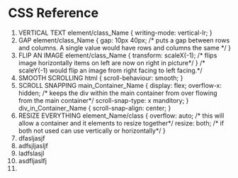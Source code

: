 # CSS Reference
1. VERTICAL TEXT
     element/class_Name {
        writing-mode: vertical-lr;
     }
2. GAP
    element/class_Name {
      gap: 10px 40px; /* puts a gap between rows and columns. A single value would have rows and columns the same */
     }
3. FLIP AN IMAGE
    element/class_Name {
      transform: scaleX(-1); /* flips image horizontally items on left are now on right in picture*/
     }                        /* scaleY(-1) would flip an image from right facing to left facing.*/
4. SMOOTH SCROLLING
    html {
      scroll-behaviour: smooth;
     }
5. SCROLL SNAPPING
     main_Container_Name {
       display: flex;
       overflow-x: hidden; /* keeps the div within the main container from over flowing from the main container*/
       scroll-snap-type: x manditory;
     }
     div_in_Container_Name {
       scroll-snap-align: center;
     }
6. RESIZE EVERYTHING
     element_Name/class {
       overflow: auto;    /* this will allow a container and it elements to resize together*/
       resize: both;      /* if both not used can use vertically or horizontally*/
     }
7. dfasljasjf
13. adfsjljasljf
14. ladfslasjl
15. asdfljaslfj
16. 
